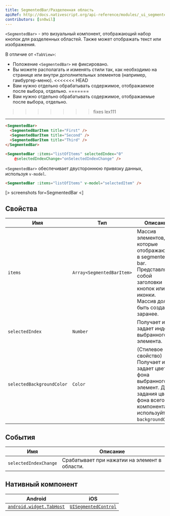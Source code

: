 ```yaml
---
title: SegmentedBar/Разделенная область
apiRef: http://docs.nativescript.org/api-reference/modules/_ui_segmented_bar_.html
contributors: [sn0wil]
---
```


`<SegmentedBar>` - это визуальный компонент, отображающий набор кнопок для разделенных областей. Также может отображать текст или изображения.

В отличие от `<TabView>`:
* Положение `<SegmentedBar>` не фиксировано.
* Вы можете располагать и изменять стили так, как необходимо на странице или внутри дополнительных элементов (например, гамбургер-меню).
<<<<<<< HEAD
* Вам нужно отдельно обрабатывать содержимое, отображаемое после выбора, отдельно.
=======
* Вам нужно отдельно обрабатывать содержимое, отображаемые после выбора, отдельно.
>>>>>>> fixes lex111

---
```html
<SegmentedBar>
  <SegmentedBarItem title="First" />
  <SegmentedBarItem title="Second" />
  <SegmentedBarItem title="Third" />
</SegmentedBar>
```

```html
<SegmentedBar :items="listOfItems" selectedIndex="0"
    @selectedIndexChange="onSelectedIndexChange" />
```

`<SegmentedBar>` обеспечивает двустороннюю привязку данных, используя `v-model`.

```html
<SegmentedBar :items="listOfItems" v-model="selectedItem" />
```

[> screenshots for=SegmentedBar <]

## Свойства

| Имя | Тип | Описание |
|------|------|-------------|
| `items` | `Array<SegmentedBarItem>` | Массив элементов, которые отображаются в segmented bar. Представляют собой заголовки кнопок или иконки.<br/>Массив должен быть создан заранее. 
| `selectedIndex` | `Number` | Получает или задает индекс выбранного элемента.
| `selectedBackgroundColor` | `Color` | (Стилевое свойство) Получает или задает цвет фона выбранного элемент. Для задания цвета фона всего компонента используйте `backgroundColor`.

## События

| Имя | Описание |
|------|-------------|
| `selectedIndexChange`| Срабатывает при нажатии на элемент в области.

## Нативный компонент

| Android | iOS |
|---------|-----|
| [`android.widget.TabHost`](https://developer.android.com/reference/android/widget/TabHost.html) | [`UISegmentedControl`](https://developer.apple.com/documentation/uikit/uisegmentedcontrol)
